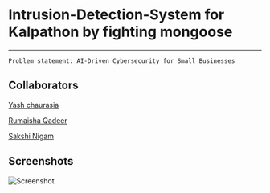 # Intrusion-Detection-System for Kalpathon by fighting mongoose

---

`Problem statement: AI-Driven Cybersecurity for Small Businesses`

## Collaborators

[Yash chaurasia](https://github.com/yashchaurasia667/)

[Rumaisha Qadeer](https://github.com/Rumaisha02/)

[Sakshi Nigam](https://github.com/Sakshi1166)

## Screenshots

![Screenshot](https://imgur.com/a/nkAzjL0)

